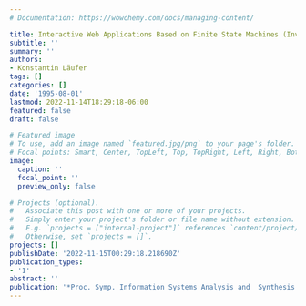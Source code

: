 ```yaml
---
# Documentation: https://wowchemy.com/docs/managing-content/

title: Interactive Web Applications Based on Finite State Machines (Invited Talk)
subtitle: ''
summary: ''
authors:
- Konstantin Läufer
tags: []
categories: []
date: '1995-08-01'
lastmod: 2022-11-14T18:29:18-06:00
featured: false
draft: false

# Featured image
# To use, add an image named `featured.jpg/png` to your page's folder.
# Focal points: Smart, Center, TopLeft, Top, TopRight, Left, Right, BottomLeft, Bottom, BottomRight.
image:
  caption: ''
  focal_point: ''
  preview_only: false

# Projects (optional).
#   Associate this post with one or more of your projects.
#   Simply enter your project's folder or file name without extension.
#   E.g. `projects = ["internal-project"]` references `content/project/deep-learning/index.md`.
#   Otherwise, set `projects = []`.
projects: []
publishDate: '2022-11-15T00:29:18.218690Z'
publication_types:
- '1'
abstract: ''
publication: '*Proc. Symp. Information Systems Analysis and  Synthesis (ISAS)*'
---
```

